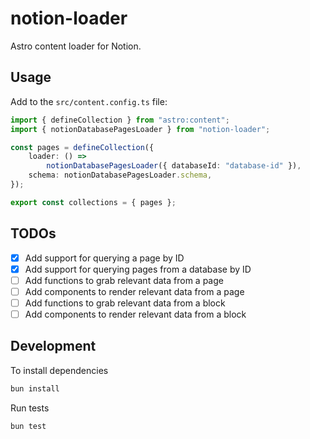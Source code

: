 # notion-loader

Astro content loader for Notion.

## Usage

Add to the `src/content.config.ts` file:

```ts
import { defineCollection } from "astro:content";
import { notionDatabasePagesLoader } from "notion-loader";

const pages = defineCollection({
	loader: () =>
		notionDatabasePagesLoader({ databaseId: "database-id" }),
	schema: notionDatabasePagesLoader.schema,
});

export const collections = { pages };
```

## TODOs

-   [x] Add support for querying a page by ID
-   [x] Add support for querying pages from a database by ID
-   [ ] Add functions to grab relevant data from a page
-   [ ] Add components to render relevant data from a page
-   [ ] Add functions to grab relevant data from a block
-   [ ] Add components to render relevant data from a block

## Development

To install dependencies

```bash
bun install
```

Run tests

```bash
bun test
```
